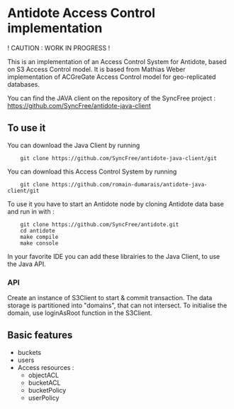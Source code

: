 Antidote Access Control implementation
============

! CAUTION : WORK IN PROGRESS !

This is an implementation of an Access Control System for Antidote, based on S3 Access Control model.
It is based from Mathias Weber implementation of ACGreGate Access Control model for geo-replicated databases.

You can find the JAVA client on the repository of the SyncFree project : https://github.com/SyncFree/antidote-java-client

To use it
-----------

You can download the Java Client by running 

		git clone https://github.com/SyncFree/antidote-java-client/git

You can download this Access Control System by running 

		git clone https://github.com/romain-dumarais/antidote-java-client/git
		
To use it you have to start an Antidote node by cloning Antidote data base and run in with : 

		git clone https://github.com/SyncFree/antidote.git
		cd antidote
		make compile
		make console

In your favorite IDE you can add these librairies to the Java Client, to use the Java API.

### API ###

Create an instance of S3Client to start & commit transaction.
The data storage is partitioned into "domains", that can not intersect.
To initialise the domain, use loginAsRoot function in the S3Client.

Basic features
-----------

- buckets
- users
- Access resources :
	- objectACL
	- bucketACL
	- bucketPolicy
	- userPolicy

